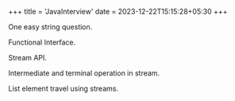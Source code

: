 +++
title = 'JavaInterview'
date = 2023-12-22T15:15:28+05:30
+++



One easy string question. 

Functional Interface. 

Stream API.

Intermediate and terminal operation in stream.

List element travel using streams.